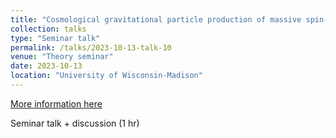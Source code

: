 ```yaml
---
title: "Cosmological gravitational particle production of massive spin-2 particles"
collection: talks
type: "Seminar talk"
permalink: /talks/2023-10-13-talk-10
venue: "Theory seminar"
date: 2023-10-13
location: "University of Wisconsin-Madison"
---
```


[More information here](https://www.physics.wisc.edu/events/?id=8422)

Seminar talk + discussion (1 hr)
